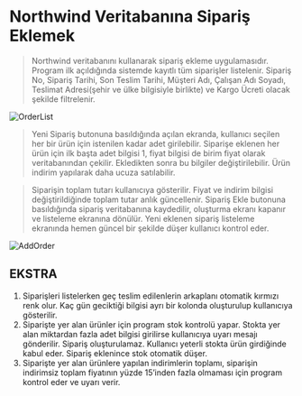 # Northwind Veritabanına Sipariş Eklemek

>Northwind veritabanını kullanarak sipariş ekleme uygulamasıdır. Program ilk açıldığında sistemde kayıtlı tüm siparişler listelenir. Sipariş No, Sipariş Tarihi, Son Teslim Tarihi, Müşteri Adı, Çalışan Adı Soyadı, Teslimat Adresi(şehir ve ülke bilgisiyle birlikte) ve Kargo Ücreti olacak şekilde filtrelenir.

![OrderList](https://resimag.com/p1/94e0df254c4.png)

>Yeni Sipariş butonuna basıldığında açılan ekranda, kullanıcı seçilen her bir ürün için istenilen kadar adet girilebilir. Siparişe eklenen her ürün için ilk başta adet bilgisi 1, fiyat bilgisi de birim fiyat olarak veritabanından çekilir. Ekledikten sonra bu bilgiler değiştirilebilir. Ürün indirim yapılarak daha ucuza satılabilir.

>Siparişin toplam tutarı kullanıcıya gösterilir. Fiyat ve indirim bilgisi değiştirildiğinde toplam tutar anlık güncellenir.
Sipariş Ekle butonuna basıldığında sipariş veritabanına kaydedilir, oluşturma ekranı kapanır ve listeleme ekranına dönülür. Yeni eklenen sipariş listeleme ekranında hemen güncel bir şekilde düşer kullanıcı kontrol eder.

![AddOrder](https://resimag.com/p1/c1dc5066fa6.png)


## EKSTRA
1) Siparişleri listelerken geç teslim edilenlerin arkaplanı otomatik kırmızı renk olur. Kaç gün geciktiği bilgisi ayrı bir kolonda oluşturulup kullanıcıya gösterilir.
2) Siparişte yer alan ürünler için program stok kontrolü yapar. Stokta yer alan miktardan fazla adet bilgisi girilirse kullanıcıya uyarı mesajı gönderilir. Sipariş oluşturulamaz. Kullanıcı yeterli stokta ürün girdiğinde kabul eder. Sipariş eklenince stok otomatik düşer.
3) Siparişte yer alan ürünlere yapılan indirimlerin toplamı, siparişin indirimsiz toplam fiyatının yüzde 15’inden fazla olmaması için program kontrol eder ve uyarı verir.

